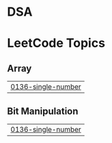 # DSA
<!---LeetCode Topics Start-->
# LeetCode Topics
## Array
|  |
| ------- |
| [0136-single-number](https://github.com/marindave04/DSA/tree/master/0136-single-number) |
## Bit Manipulation
|  |
| ------- |
| [0136-single-number](https://github.com/marindave04/DSA/tree/master/0136-single-number) |
<!---LeetCode Topics End-->